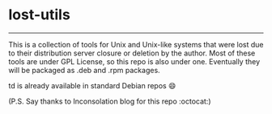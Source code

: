 # lost-utils
----------
This is a collection of tools for Unix and Unix-like systems that were lost due to their distribution server closure or deletion by the author.
Most of these tools are under GPL License, so this repo is also under one.
Eventually they will be packaged as .deb and .rpm packages.

td is already available in standard Debian repos :smile:

(P.S. Say thanks to Inconsolation blog for this repo :octocat:)
